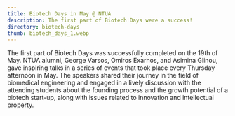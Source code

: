 ```yaml
---
title: Biotech Days in May @ NTUA
description: The first part of Biotech Days were a success!
directory: biotech-days
thumb: biotech_days_1.webp
---
```

The first part of Biotech Days was successfully completed on the 19th of May. NTUA alumni, George Varsos, Omiros Exarhos, and Asimina Glinou, gave inspiring talks in a series of events that took place every Thursday afternoon in May. The speakers shared their journey in the field of biomedical engineering and engaged in a lively discussion with the attending students about the founding process and the growth potential of a biotech start-up, along with issues related to innovation and intellectual property.
